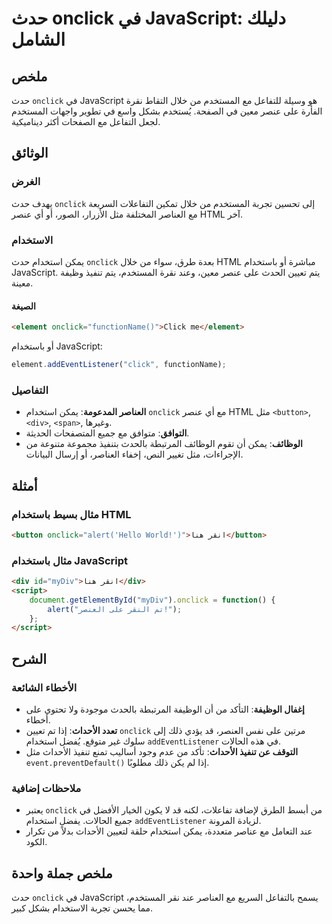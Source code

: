 <!--
Meta Description: # حدث onclick في JavaScript: دليلك الشامل ## ملخص حدث `onclick` في JavaScript هو وسيلة للتفاعل مع المستخدم من خلال التقاط نقرة الفأرة على عنصر معين في...
Meta Keywords: onclick, javascript, html, حدث, المستخدم
-->

# حدث onclick في JavaScript: دليلك الشامل

## ملخص
حدث `onclick` في JavaScript هو وسيلة للتفاعل مع المستخدم من خلال التقاط نقرة الفأرة على عنصر معين في الصفحة. يُستخدم بشكل واسع في تطوير واجهات المستخدم لجعل التفاعل مع الصفحات أكثر ديناميكية.

## الوثائق
### الغرض
يهدف حدث `onclick` إلى تحسين تجربة المستخدم من خلال تمكين التفاعلات السريعة مع العناصر المختلفة مثل الأزرار، الصور، أو أي عنصر HTML آخر.

### الاستخدام
يمكن استخدام حدث `onclick` بعدة طرق، سواء من خلال HTML مباشرة أو باستخدام JavaScript. يتم تعيين الحدث على عنصر معين، وعند نقرة المستخدم، يتم تنفيذ وظيفة معينة.

#### الصيغة
```html
<element onclick="functionName()">Click me</element>
```

أو باستخدام JavaScript:
```javascript
element.addEventListener("click", functionName);
```

### التفاصيل
- **العناصر المدعومة**: يمكن استخدام `onclick` مع أي عنصر HTML مثل `<button>`, `<div>`, `<span>`, وغيرها.
- **التوافق**: متوافق مع جميع المتصفحات الحديثة.
- **الوظائف**: يمكن أن تقوم الوظائف المرتبطة بالحدث بتنفيذ مجموعة متنوعة من الإجراءات، مثل تغيير النص، إخفاء العناصر، أو إرسال البيانات.

## أمثلة
### مثال بسيط باستخدام HTML
```html
<button onclick="alert('Hello World!')">انقر هنا</button>
```

### مثال باستخدام JavaScript
```html
<div id="myDiv">انقر هنا</div>
<script>
    document.getElementById("myDiv").onclick = function() {
        alert("تم النقر على العنصر!");
    };
</script>
```

## الشرح
### الأخطاء الشائعة
- **إغفال الوظيفة**: التأكد من أن الوظيفة المرتبطة بالحدث موجودة ولا تحتوي على أخطاء.
- **تعدد الأحداث**: إذا تم تعيين `onclick` مرتين على نفس العنصر، قد يؤدي ذلك إلى سلوك غير متوقع. يُفضل استخدام `addEventListener` في هذه الحالات.
- **التوقف عن تنفيذ الأحداث**: تأكد من عدم وجود أساليب تمنع تنفيذ الأحداث مثل `event.preventDefault()` إذا لم يكن ذلك مطلوبًا.

### ملاحظات إضافية
- يعتبر `onclick` من أبسط الطرق لإضافة تفاعلات، لكنه قد لا يكون الخيار الأفضل في جميع الحالات. يفضل استخدام `addEventListener` لزيادة المرونة.
- عند التعامل مع عناصر متعددة، يمكن استخدام حلقة لتعيين الأحداث بدلاً من تكرار الكود.

## ملخص جملة واحدة
حدث `onclick` في JavaScript يسمح بالتفاعل السريع مع العناصر عند نقر المستخدم، مما يحسن تجربة الاستخدام بشكل كبير.